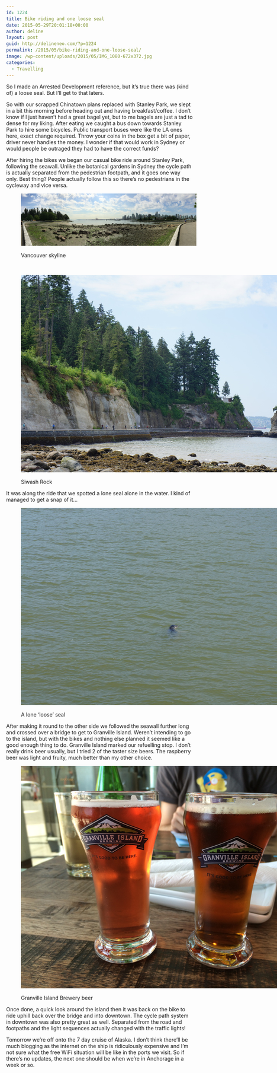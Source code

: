 ```yaml
---
id: 1224
title: Bike riding and one loose seal
date: 2015-05-29T20:01:18+00:00
author: deline
layout: post
guid: http://delineneo.com/?p=1224
permalink: /2015/05/bike-riding-and-one-loose-seal/
image: /wp-content/uploads/2015/05/IMG_1080-672x372.jpg
categories:
  - Travelling
---
```

So I made an Arrested Development reference, but it&#8217;s true there was (kind of) a loose seal. But I&#8217;ll get to that laters.

So with our scrapped Chinatown plans replaced with Stanley Park, we slept in a bit this morning before heading out and having breakfast/coffee. I don&#8217;t know if I just haven&#8217;t had a great bagel yet, but to me bagels are just a tad to dense for my liking. After eating we caught a bus down towards Stanley Park to hire some bicycles. Public transport buses were like the LA ones here, exact change required. Throw your coins in the box get a bit of paper, driver never handles the money. I wonder if that would work in Sydney or would people be outraged they had to have the correct funds?

After hiring the bikes we began our casual bike ride around Stanley Park, following the seawall. Unlike the botanical gardens in Sydney the cycle path is actually separated from the pedestrian footpath, and it goes one way only. Best thing? People actually follow this so there&#8217;s no pedestrians in the cycleway and vice versa.<figure id="attachment_1230" style="width: 474px" class="wp-caption alignnone">

<img src="/assets/images/2015/05/IMG_1078.jpg"/><figcaption class="wp-caption-text">Vancouver skyline</figcaption></figure>

&nbsp;<figure id="attachment_1229" style="width: 800px" class="wp-caption alignnone">

<img src="/assets/images/2015/05/DSC00082.jpg"/><figcaption class="wp-caption-text">Siwash Rock</figcaption></figure>

It was along the ride that we spotted a lone seal alone in the water. I kind of managed to get a snap of it&#8230;<figure id="attachment_1228" style="width: 800px" class="wp-caption alignnone">

<img src="/assets/images/2015/05/DSC00081.jpg"/><figcaption class="wp-caption-text">A lone &#8216;loose&#8217; seal</figcaption></figure>

After making it round to the other side we followed the seawall further long and crossed over a bridge to get to Granville Island. Weren&#8217;t intending to go to the island, but with the bikes and nothing else planned it seemed like a good enough thing to do. Granville Island marked our refuelling stop. I don&#8217;t really drink beer usually, but I tried 2 of the taster size beers. The raspberry beer was light and fruity, much better than my other choice.<figure id="attachment_1232" style="width: 800px" class="wp-caption alignnone">

<img src="/assets/images/2015/05/IMG_1095.jpg"/><figcaption class="wp-caption-text">Granville Island Brewery beer</figcaption></figure>

Once done, a quick look around the island then it was back on the bike to ride uphill back over the bridge and into downtown. The cycle path system in downtown was also pretty great as well. Separated from the road and footpaths and the light sequences actually changed with the traffic lights!

Tomorrow we&#8217;re off onto the 7 day cruise of Alaska. I don&#8217;t think there&#8217;ll be much blogging as the internet on the ship is ridiculously expensive and I&#8217;m not sure what the free WiFi situation will be like in the ports we visit. So if there&#8217;s no updates, the next one should be when we&#8217;re in Anchorage in a week or so.

&nbsp;
